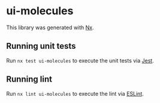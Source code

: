# ui-molecules

This library was generated with [Nx](https://nx.dev).

## Running unit tests

Run `nx test ui-molecules` to execute the unit tests via [Jest](https://jestjs.io).

## Running lint

Run `nx lint ui-molecules` to execute the lint via [ESLint](https://eslint.org/).

